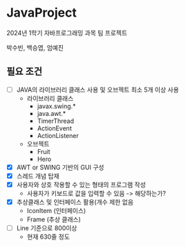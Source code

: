 # JavaProject
2024년 1학기 자바프로그래밍 과목 팀 프로젝트

박수빈, 백승엽, 엄예진


## 필요 조건
- [ ] JAVA의 라이브러리 클래스 사용 및 오브젝트 최소 5개 이상 사용
  - 라이브러리 클래스
    - javax.swing.*
    - java.awt.*
    - TimerThread
    - ActionEvent
    - ActionListener
  - 오브젝트
    - Fruit
    - Hero
- [x] AWT or SWING 기반의 GUI 구성
- [x] 스레드 개념 탑재
- [x] 사용자와 상호 작용할 수 있는 형태의 프로그램 작성
  - 사용자가 키보드로 값을 입력할 수 있음 -> 해당하는가?
- [x] 추상클래스 및 인터페이스 활용(개수 제한 없음
   - IconItem (인터페이스)
   - Frame (추상 클래스)
- [ ] Line 기준으로 800이상
   - 현재 630줄 정도  
